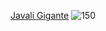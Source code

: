 
[Javali Gigante](https://i.pinimg.com/564x/7a/5b/a9/7a5ba93e9e7b0f1ee545d63a1da51556.jpg)
![150](https://i.pinimg.com/564x/7a/5b/a9/7a5ba93e9e7b0f1ee545d63a1da51556.jpg)




